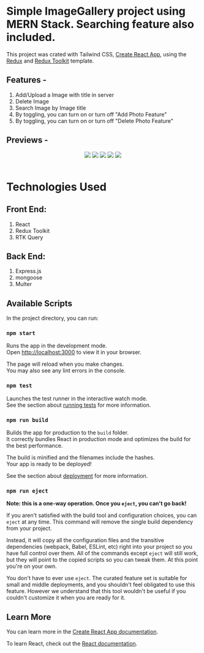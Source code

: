 # Simple ImageGallery project using MERN Stack. Searching feature also included.

This project was crated with Tailwind CSS, [Create React App](https://github.com/facebook/create-react-app), using the [Redux](https://redux.js.org/) and [Redux Toolkit](https://redux-toolkit.js.org/) template.

## Features -

1.  Add/Upload a Image with title in server
2.  Delete Image
3.  Search Image by Image title
4.  By toggling, you can turn on or turn off "Add Photo Feature"
5.  By toggling, you can turn on or turn off "Delete Photo Feature"

## Previews -

<div align="center">
<img src="./previews/1.png" style="max-width: 1200px"/>
<img src="./previews/2.png" style="max-width: 1200px" />
<img src="./previews/3.png" style="max-width: 1200px" />
<img src="./previews/4.png" style="max-width: 1200px" />
<img src="./previews/5.png" style="max-width: 1200px" />
</div>

<br>

# Technologies Used

## Front End:

1.  React
2.  Redux Toolkit
3.  RTK Query

## Back End:

1.  Express.js
2.  mongoose
3.  Multer

## Available Scripts

In the project directory, you can run:

### `npm start`

Runs the app in the development mode.\
Open [http://localhost:3000](http://localhost:3000) to view it in your browser.

The page will reload when you make changes.\
You may also see any lint errors in the console.

### `npm test`

Launches the test runner in the interactive watch mode.\
See the section about [running tests](https://facebook.github.io/create-react-app/docs/running-tests) for more information.

### `npm run build`

Builds the app for production to the `build` folder.\
It correctly bundles React in production mode and optimizes the build for the best performance.

The build is minified and the filenames include the hashes.\
Your app is ready to be deployed!

See the section about [deployment](https://facebook.github.io/create-react-app/docs/deployment) for more information.

### `npm run eject`

**Note: this is a one-way operation. Once you `eject`, you can't go back!**

If you aren't satisfied with the build tool and configuration choices, you can `eject` at any time. This command will remove the single build dependency from your project.

Instead, it will copy all the configuration files and the transitive dependencies (webpack, Babel, ESLint, etc) right into your project so you have full control over them. All of the commands except `eject` will still work, but they will point to the copied scripts so you can tweak them. At this point you're on your own.

You don't have to ever use `eject`. The curated feature set is suitable for small and middle deployments, and you shouldn't feel obligated to use this feature. However we understand that this tool wouldn't be useful if you couldn't customize it when you are ready for it.

## Learn More

You can learn more in the [Create React App documentation](https://facebook.github.io/create-react-app/docs/getting-started).

To learn React, check out the [React documentation](https://reactjs.org/).
